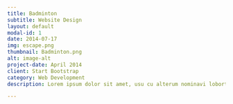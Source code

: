 ```yaml
---
title: Badminton
subtitle: Website Design
layout: default
modal-id: 1 
date: 2014-07-17
img: escape.png
thumbnail: Badminton.png 
alt: image-alt
project-date: April 2014
client: Start Bootstrap
category: Web Development
description: Lorem ipsum dolor sit amet, usu cu alterum nominavi lobortis. At duo novum diceret. Tantas apeirian vix et, usu sanctus postulant inciderint ut, populo diceret necessitatibus in vim. Cu eum dicam feugiat noluisse.

---
```


